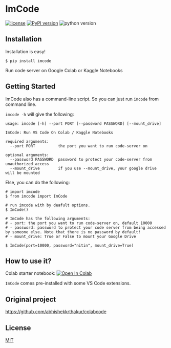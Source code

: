 # ImCode

[![license](https://img.shields.io/badge/license-MIT-blue.svg)](/LICENSE)
[![PyPI version](https://badge.fury.io/py/imcode.svg)](https://badge.fury.io/py/imcode)
![python version](https://img.shields.io/badge/python-3.6%2C3.7%2C3.8-blue?logo=python)


## Installation

Installation is easy!

```
$ pip install imcode
```

Run code server on Google Colab or Kaggle Notebooks

## Getting Started


ImCode also has a command-line script. So you can just run `imcode` from command line.

`imcode -h` will give the following:

```
usage: imcode [-h] --port PORT [--password PASSWORD] [--mount_drive]

ImCode: Run VS Code On Colab / Kaggle Notebooks

required arguments:
  --port PORT          the port you want to run code-server on

optional arguments:
  --password PASSWORD  password to protect your code-server from unauthorized access
  --mount_drive        if you use --mount_drive, your google drive will be mounted
```

Else, you can do the following:


```shell
# import imcode
$ from imcode import ImCode

# run imcode with by deafult options.
$ ImCode()

# ImCode has the following arguments:
# - port: the port you want to run code-server on, default 10000
# - password: password to protect your code server from being accessed by someone else. Note that there is no password by default!
# - mount_drive: True or False to mount your Google Drive

$ ImCode(port=10000, password="nitin", mount_drive=True)
```
## How to use it?
Colab starter notebook: [![Open In Colab](https://colab.research.google.com/assets/colab-badge.svg)](https://colab.research.google.com/github/imneonizer/imcode/blob/master/colab_starter.ipynb)

`ImCode` comes pre-installed with some VS Code extensions.

## Original project
https://github.com/abhishekkrthakur/colabcode

## License

[MIT](LICENSE)

